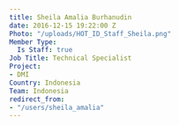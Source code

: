 ```yaml
---
title: Sheila Amalia Burhanudin
date: 2016-12-15 19:22:00 Z
Photo: "/uploads/HOT_ID_Staff_Sheila.png"
Member Type:
  Is Staff: true
Job Title: Technical Specialist
Project:
- DMI
Country: Indonesia
Team: Indonesia
redirect_from:
- "/users/sheila_amalia"
---
```


